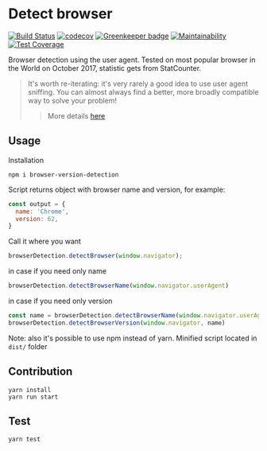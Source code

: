# Detect browser

[![Build Status](https://travis-ci.org/pure-js/browser-detection.svg?branch=master)](https://travis-ci.org/pure-js/browser-detection)
[![codecov](https://codecov.io/gh/pure-js/browser-detection/branch/master/graph/badge.svg)](https://codecov.io/gh/pure-js/browser-detection)
[![Greenkeeper badge](https://badges.greenkeeper.io/pure-js/browser-detection.svg)](https://greenkeeper.io/)
[![Maintainability](https://api.codeclimate.com/v1/badges/594328cbb539ab26149e/maintainability)](https://codeclimate.com/github/pure-js/browser-detection/maintainability)
[![Test Coverage](https://api.codeclimate.com/v1/badges/594328cbb539ab26149e/test_coverage)](https://codeclimate.com/github/pure-js/browser-detection/test_coverage)

Browser detection using the user agent.
Tested on most popular browser in the World on October 2017, statistic gets from StatCounter.

> It's worth re-iterating: it's very rarely a good idea to use user agent sniffing. You can almost always find a better, more broadly compatible way to solve your problem!
> > More details [here](https://developer.mozilla.org/en-US/docs/Web/HTTP/Browser_detection_using_the_user_agent)

## Usage

Installation
```
npm i browser-version-detection
```
Script returns object with browser name and version, for example:
```javascript
const output = {
  name: 'Chrome',
  version: 62,
}
```
Call it where you want
```javascript
browserDetection.detectBrowser(window.navigator);
```
in case if you need only name
```javascript
browserDetection.detectBrowserName(window.navigator.userAgent)
````
in case if you need only version
```javascript
const name = browserDetection.detectBrowserName(window.navigator.userAgent);
browserDetection.detectBrowserVersion(window.navigator, name)
````
Note: also it's possible to use npm instead of yarn.
Minified script located in ```dist/``` folder

## Contribution

    yarn install
    yarn run start

## Test

    yarn test
